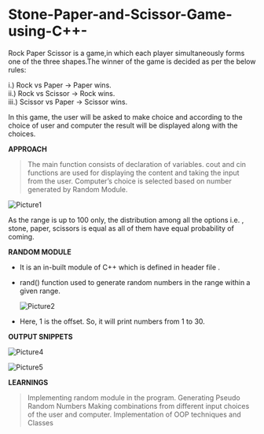 # Stone-Paper-and-Scissor-Game-using-C++-

Rock Paper Scissor is a  game,in which each player simultaneously forms one of the three shapes.The winner of the game is decided as per the below rules:

i.) Rock vs Paper       -> Paper wins.
<br>ii.) Rock vs Scissor    -> Rock wins.
<br>iii.) Scissor vs Paper -> Scissor wins.

In this game, the user will be asked to make choice and according to the choice of user and computer the result will be displayed along with the choices.

**APPROACH**

> The main function consists of declaration of variables. cout and cin functions are used for displaying the content and taking the input from the user.
> Computer’s choice is selected based on number generated by Random Module.

  ![Picture1](https://github.com/aarushi-taori/Stone-Paper-and-Scissor-Game-using-C-/assets/113369937/b6525d2e-40d0-44c3-9524-acecb5906946)

As the range is up to 100 only, the distribution among all the options i.e. , stone, paper, scissors is equal as all of them have equal probability of coming.

**RANDOM MODULE**

* It is an in-built module of C++ which is defined in header file <cstdlib>.
* rand() function used to generate random numbers in the range within a given range.

  ![Picture2](https://github.com/aarushi-taori/Stone-Paper-and-Scissor-Game-using-C-/assets/113369937/d05d8eca-9648-44eb-b244-140378a9a1a1)

* Here, 1 is the offset. So, it will print numbers from 1 to 30.

**OUTPUT SNIPPETS**

  ![Picture4](https://github.com/aarushi-taori/Stone-Paper-and-Scissor-Game-using-C-/assets/113369937/64b6231b-898b-40ec-8501-49ab4fa43a1e)

  ![Picture5](https://github.com/aarushi-taori/Stone-Paper-and-Scissor-Game-using-C-/assets/113369937/465d7f98-079e-4ce2-ad86-ff2d669f651c)

**LEARNINGS**

> Implementing random module in the program.
> Generating  Pseudo Random Numbers
> Making combinations from different input choices of the user and computer.
> Implementation of OOP techniques and Classes  


